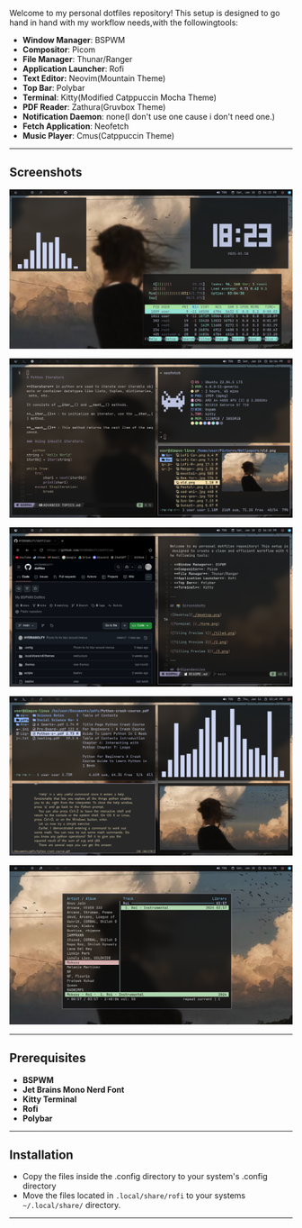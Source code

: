 
Welcome to my personal dotfiles repository! This setup is designed to go hand in hand with my workflow needs,with the followingtools:

- **Window Manager**: BSPWM
- **Compositor**: Picom
- **File Manager**: Thunar/Ranger
- **Application Launcher**: Rofi
- **Text Editor:** Neovim(Mountain Theme)
- **Top Bar**: Polybar
- **Terminal**: Kitty(Modified Catppuccin Mocha Theme)
- **PDF Reader**: Zathura(Gruvbox Theme)
- **Notification Daemon**: none(I don't use one cause i don't need one.)
- **Fetch Application**: Neofetch
- **Music Player**: Cmus(Catppuccin Theme)

---

## Screenshots

![Desktop](./desktop.png)

![Terminal ](./term.png)

![Tiling Preview 1](./tiled.png)

![Tiling Preview 2](./2.png)

![Tilling Preview 3](./3.png)

---

## Prerequisites

- **BSPWM**
- **Jet Brains Mono Nerd Font**
- **Kitty Terminal**
- **Rofi**
- **Polybar**

---
## Installation

- Copy the files inside the .config directory to your system's .config directory
- Move the files located in ```.local/share/rofi``` to your systems ```~/.local/share/``` directory.

--- 
